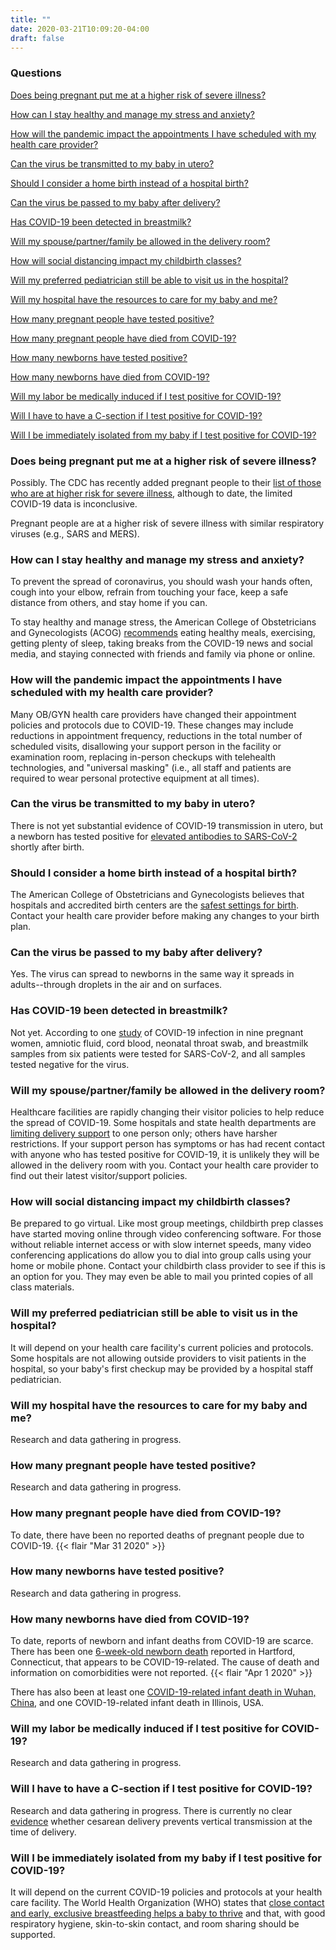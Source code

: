 ```yaml
---
title: ""
date: 2020-03-21T10:09:20-04:00
draft: false
---
```


### Questions

[Does being pregnant put me at a higher risk of severe illness?](/#does-being-pregnant-put-me-at-a-higher-risk-of-severe-illness)

[How can I stay healthy and manage my stress and anxiety?](/#how-can-i-stay-healthy-and-manage-my-stress-and-anxiety)

[How will the pandemic impact the appointments I have scheduled with my health care provider?](/#how-will-the-pandemic-impact-the-appointments-i-have-scheduled-with-my-health-care-provider)

[Can the virus be transmitted to my baby in utero?](/#can-the-virus-be-transmitted-to-my-baby-in-utero)

[Should I consider a home birth instead of a hospital birth?](/#should-i-consider-a-home-birth-instead-of-a-hospital-birth)

[Can the virus be passed to my baby after delivery?](/#can-the-virus-be-passed-to-my-baby-after-delivery)

[Has COVID-19 been detected in breastmilk?](/#has-covid-19-been-detected-in-breastmilk)

[Will my spouse/partner/family be allowed in the delivery room?](/#will-my-spouse-partner-family-be-allowed-in-the-delivery-room)

[How will social distancing impact my childbirth classes?](/#how-will-social-distancing-impact-my-childbirth-classes)

[Will my preferred pediatrician still be able to visit us in the hospital?](/#will-my-preferred-pediatrician-still-be-able-to-visit-us-in-the-hospital)

[Will my hospital have the resources to care for my baby and me?](/#will-my-hospital-have-the-resources-to-care-for-my-baby-and-me)

[How many pregnant people have tested positive?](/#how-many-pregnant-people-have-tested-positive)

[How many pregnant people have died from COVID-19?](/#how-many-pregnant-people-have-died-from-covid-19)

[How many newborns have tested positive?](/#how-many-newborns-have-tested-positive)

[How many newborns have died from COVID-19?](/#how-many-newborns-have-died-from-covid-19)

[Will my labor be medically induced if I test positive for COVID-19?](/#will-my-labor-be-medically-induced-if-i-test-positive-for-covid-19)

[Will I have to have a C-section if I test positive for COVID-19?](/#will-i-have-to-have-a-c-section-if-i-test-positive-for-covid-19)

[Will I be immediately isolated from my baby if I test positive for COVID-19?](/#will-i-be-immediately-isolated-from-my-baby-if-i-test-positive-for-covid-19)

### Does being pregnant put me at a higher risk of severe illness?

Possibly. The CDC has recently added pregnant people to their [list of those who are at higher risk for severe illness](https://www.cdc.gov/coronavirus/2019-ncov/need-extra-precautions/people-at-higher-risk.html), although to date, the limited COVID-19 data is inconclusive.

Pregnant people are at a higher risk of severe illness with similar respiratory viruses (e.g., SARS and MERS).

### How can I stay healthy and manage my stress and anxiety?

To prevent the spread of coronavirus, you should wash your hands often, cough into your elbow, refrain from touching your face, keep a safe distance from others, and stay home if you can.

To stay healthy and manage stress, the American College of Obstetricians and Gynecologists (ACOG) [recommends](https://www.acog.org/patient-resources/faqs/pregnancy/coronavirus-pregnancy-and-breastfeeding#how%20can%20I%20stay%20physically%20healthy%20right%20now) eating healthy meals, exercising, getting plenty of sleep, taking breaks from the COVID-19 news and social media, and staying connected with friends and family via phone or online.

### How will the pandemic impact the appointments I have scheduled with my health care provider?

Many OB/GYN health care providers have changed their appointment policies and protocols due to COVID-19.  These changes may include reductions in appointment frequency, reductions in the total number of scheduled visits, disallowing your support person in the facility or examination room, replacing in-person checkups with telehealth technologies, and "universal masking" (i.e., all staff and patients are required to wear personal protective equipment at all times).

### Can the virus be transmitted to my baby in utero?

There is not yet substantial evidence of COVID-19 transmission in utero, but a newborn has tested positive for [elevated antibodies to SARS-CoV-2](https://jamanetwork.com/journals/jama/fullarticle/2763853) shortly after birth.

### Should I consider a home birth instead of a hospital birth?

The American College of Obstetricians and Gynecologists believes that hospitals and accredited birth centers are the [safest settings for birth](https://www.acog.org/clinical/clinical-guidance/committee-opinion/articles/2017/04/planned-home-birth). Contact your health care provider before making any changes to your birth plan.

### Can the virus be passed to my baby after delivery?

Yes. The virus can spread to newborns in the same way it spreads in adults--through droplets in the air and on surfaces.

### Has COVID-19 been detected in breastmilk?

Not yet. According to one [study](https://www.thelancet.com/journals/lancet/article/PIIS0140-6736(20)30360-3/fulltext) of COVID-19 infection in nine pregnant women, amniotic fluid, cord blood, neonatal throat swab, and breastmilk samples from six patients were tested for SARS-CoV-2, and all samples tested negative for the virus.

### Will my spouse/partner/family be allowed in the delivery room?

Healthcare facilities are rapidly changing their visitor policies to help reduce the spread of COVID-19. Some hospitals and state health departments are [limiting delivery support](https://coronavirus.health.ny.gov/system/files/documents/2020/03/doh_covid19_obpedsvisitation_032720.pdf) to one person only; others have harsher restrictions. If your support person has symptoms or has had recent contact with anyone who has tested positive for COVID-19, it is unlikely they will be allowed in the delivery room with you. Contact your health care provider to find out their latest visitor/support policies.

###  How will social distancing impact my childbirth classes?

Be prepared to go virtual. Like most group meetings, childbirth prep classes have started moving online through video conferencing software.  For those without reliable internet access or with slow internet speeds, many video conferencing applications do allow you to dial into group calls using your home or mobile phone.  Contact your childbirth class provider to see if this is an option for you.  They may even be able to mail you printed copies of all class materials.

### Will my preferred pediatrician still be able to visit us in the hospital?

It will depend on your health care facility's current policies and protocols.  Some hospitals are not allowing outside providers to visit patients in the hospital, so your baby's first checkup may be provided by a hospital staff pediatrician.

### Will my hospital have the resources to care for my baby and me?

Research and data gathering in progress.

### How many pregnant people have tested positive?

Research and data gathering in progress.

### How many pregnant people have died from COVID-19?

To date, there have been no reported deaths of pregnant people due to COVID-19. {{< flair "Mar 31 2020" >}}

### How many newborns have tested positive?

Research and data gathering in progress.

### How many newborns have died from COVID-19?

To date, reports of newborn and infant deaths from COVID-19 are scarce. There has been one [6-week-old newborn death](https://twitter.com/GovNedLamont/status/1245429678875295744) reported in Hartford, Connecticut, that appears to be COVID-19-related. The cause of death and information on comorbidities were not reported. {{< flair "Apr 1 2020" >}}

There has also been at least one [COVID-19-related infant death in Wuhan, China](https://www.nejm.org/doi/full/10.1056/NEJMc2005073), and one COVID-19-related infant death in Illinois, USA.

### Will my labor be medically induced if I test positive for COVID-19?

Research and data gathering in progress.

### Will I have to have a C-section if I test positive for COVID-19?

Research and data gathering in progress. There is currently no clear [evidence](https://www.ncbi.nlm.nih.gov/pubmed/32196655?mod=article_inline) whether cesarean delivery prevents vertical transmission at the time of delivery.

### Will I be immediately isolated from my baby if I test positive for COVID-19?

It will depend on the current COVID-19 policies and protocols at your health care facility.  The World Health Organization (WHO) states that [close contact and early, exclusive breastfeeding helps a baby to thrive](https://www.who.int/news-room/q-a-detail/q-a-on-covid-19-pregnancy-childbirth-and-breastfeeding) and that, with good respiratory hygiene, skin-to-skin contact, and room sharing should be supported.

<p class="m-5"></p>
